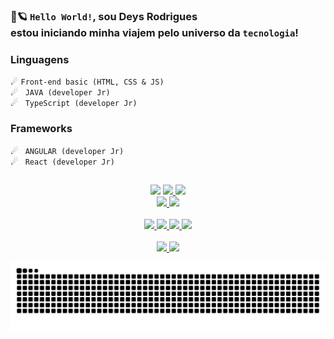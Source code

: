 ### 🚀🪐 `Hello World!`, sou Deys Rodrigues <br> estou iniciando minha viajem pelo universo da `tecnologia`! 

### Linguagens 

☄ `Front-end basic (HTML, CSS & JS)` <br>
☄  ` JAVA (developer Jr)` <br>
☄ ` TypeScript (developer Jr)` <br>
 ### Frameworks 
☄ ` ANGULAR (developer Jr)` <br>
☄ ` React (developer Jr)` 

##

 <div align="center"> 
  <a href = "mailto:RodriguesDeys@gmail.com"><img src="https://img.shields.io/badge/-Gmail-%23333?style=for-the-badge&logo=gmail&logoColor=orange" target="_blank"></a>
 <a href="" target="_blank" ><img src="https://img.shields.io/badge/-LinkedIn-%230077B5?style=for-the-badge&logo=linkedin&logoColor=black" target="_blank">
 <a href="https://www.behance.net/venushim" target="_blank" ><img src="https://img.shields.io/badge/-Behance-blueviolet?style=for-the-badge&logo=behance&logoColor=white" target="_blank">
 </div>
  
<div align="center">
  
  <a href="https://github.com/deysrodrigues">
  <img height="180em" src="https://github-readme-stats.vercel.app/api?username=deysrodrigues&show_icons=true&theme=midnight-purple&include_all_commits=true&count_private=true"/>
  <img height="180em" src="https://github-readme-stats.vercel.app/api/top-langs/?username=deysrodrigues&layout=compact&langs_count=7&theme=midnight-purple"/> 
  
</div>

<div> <br>
<div align="center">
 <img height="26em" src="https://img.shields.io/badge/-HTML-000?style=forthebadge&logo=html5&color=151515&logoColor=000&labelColor=5c64ff">
 <img height="26em" src="https://img.shields.io/badge/-CSS-000?style=forthebadge&logo=css3&color=151515&logoColor=000&labelColor=5c64ff">
 <img height="26em" src="https://img.shields.io/badge/-Typescript-000?style=forthebadge&logo=typescript&color=151515&logoColor=000&labelColor=5c64ff">
 <img height="26em" src="https://img.shields.io/badge/-Javascript-000?style=forthebadge&logo=javascript&color=151515&logoColor=000&labelColor=5c64ff">
</div>

<br>
 
<div align="center">
 <img height="27em"src="https://img.shields.io/badge/-React-000?style=for-the-badge&logo=react&color=151515&logoColor=000&labelColor=292e91">
  <img height="27em"src="https://img.shields.io/badge/-Angular-000?style=for-tbadge&logo=angular&color=151515&logoColor=000&labelColor=292e91"> </div>


 

  ![Snake animation](https://github.com/DeysRodrigues/DeysRodrigues/blob/output/github-contribution-grid-snake.svg)
  
 
